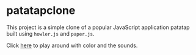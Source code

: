 # patatapclone

This project is a simple clone of a popular JavaScript application patatap built using `howler.js` and `paper.js`.

Click [here](https://rithinjose.me/patatapclone/) to play around with color and the sounds.
